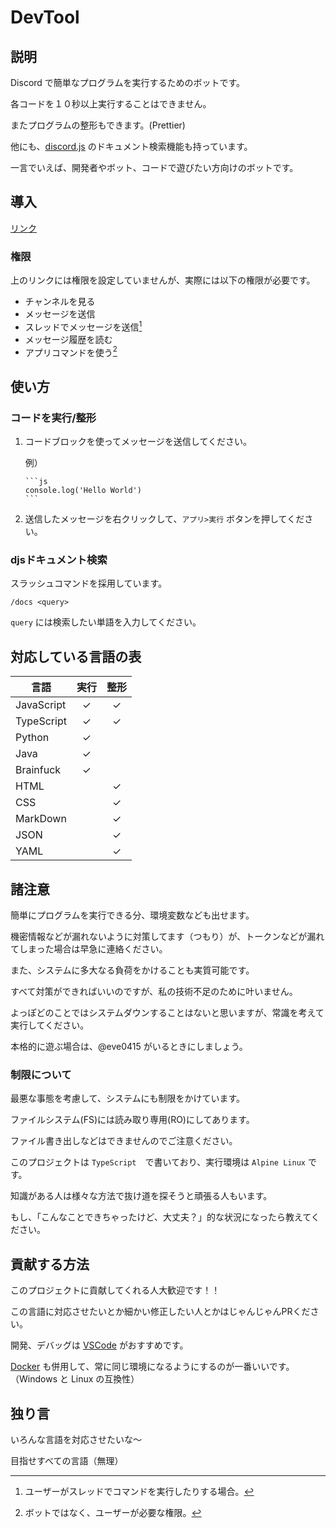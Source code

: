 # DevTool

## 説明

Discord で簡単なプログラムを実行するためのボットです。

各コードを１０秒以上実行することはできません。

またプログラムの整形もできます。(Prettier)

他にも、[discord.js](https://discord.js.org/#/docs/main/stable/general/welcome) のドキュメント検索機能も持っています。

一言でいえば、開発者やボット、コードで遊びたい方向けのボットです。

## 導入

[リンク](https://discord.com/api/oauth2/authorize?client_id=832847499306991636&permissions=0&scope=bot%20applications.commands)

### 権限

上のリンクには権限を設定していませんが、実際には以下の権限が必要です。

- チャンネルを見る
- メッセージを送信
- スレッドでメッセージを送信[^1]
- メッセージ履歴を読む
- アプリコマンドを使う[^2]

[^1]: ユーザーがスレッドでコマンドを実行したりする場合。
[^2]: ボットではなく、ユーザーが必要な権限。

## 使い方

### コードを実行/整形

1. コードブロックを使ってメッセージを送信してください。

    例）

    ```text
    ```js
    console.log('Hello World')
    ​```
    ```

2. 送信したメッセージを右クリックして、`アプリ>実行` ボタンを押してください。

### djsドキュメント検索

スラッシュコマンドを採用しています。

`/docs <query>`

`query` には検索したい単語を入力してください。

## 対応している言語の表

言語 | 実行 | 整形
--- | :---: | :---:
JavaScript | ✓ | ✓
TypeScript | ✓ | ✓
Python | ✓ |
Java | ✓ |
Brainfuck | ✓ |
HTML | | ✓
CSS | | ✓
MarkDown | | ✓
JSON | | ✓
YAML | | ✓

## 諸注意

簡単にプログラムを実行できる分、環境変数なども出せます。

機密情報などが漏れないように対策してます（つもり）が、トークンなどが漏れてしまった場合は早急に連絡ください。

また、システムに多大なる負荷をかけることも実質可能です。

すべて対策ができればいいのですが、私の技術不足のために叶いません。

よっぽどのことではシステムダウンすることはないと思いますが、常識を考えて実行してください。

本格的に遊ぶ場合は、@eve0415 がいるときにしましょう。

### 制限について

最悪な事態を考慮して、システムにも制限をかけています。

ファイルシステム(FS)には読み取り専用(RO)にしてあります。

ファイル書き出しなどはできませんのでご注意ください。

このプロジェクトは `TypeScript`　で書いており、実行環境は `Alpine Linux` です。

知識がある人は様々な方法で抜け道を探そうと頑張る人もいます。

もし、「こんなことできちゃったけど、大丈夫？」的な状況になったら教えてください。

## 貢献する方法

このプロジェクトに貢献してくれる人大歓迎です！！

この言語に対応させたいとか細かい修正したい人とかはじゃんじゃんPRください。

開発、デバッグは [VSCode](https://code.visualstudio.com/) がおすすめです。

[Docker](https://www.docker.com/) も併用して、常に同じ環境になるようにするのが一番いいです。（Windows と Linux の互換性）

## 独り言

いろんな言語を対応させたいな～

目指せすべての言語（無理）
